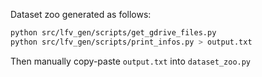 
Dataset zoo generated as follows:
```bash
python src/lfv_gen/scripts/get_gdrive_files.py
python src/lfv_gen/scripts/print_infos.py > output.txt
```
Then manually copy-paste `output.txt` into `dataset_zoo.py`